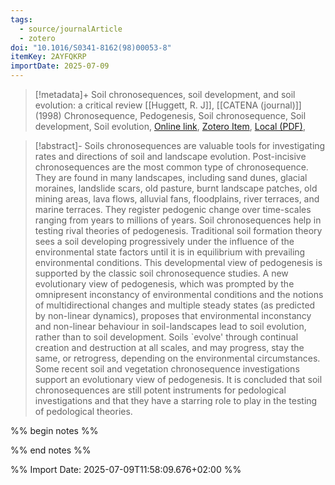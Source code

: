 ```yaml
---
tags:
  - source/journalArticle
  - zotero
doi: "10.1016/S0341-8162(98)00053-8"
itemKey: 2AYFQKRP
importDate: 2025-07-09
---
```

>[!metadata]+
> Soil chronosequences, soil development, and soil evolution: a critical review
> [[Huggett, R. J]], 
> [[CATENA (journal)]] (1998)
> Chronosequence, Pedogenesis, Soil chronosequence, Soil development, Soil evolution, 
> [Online link](https://www.sciencedirect.com/science/article/pii/S0341816298000538), [Zotero Item](zotero://select/library/items/2AYFQKRP), [Local (PDF)](file://C:/Users/aburg/Documents/references/zotero/storage/9UV8TGEZ/Huggett1998_Soilchronosequencesa.pdf), 

>[!abstract]-
>Soils chronosequences are valuable tools for investigating rates and directions of soil and landscape evolution. Post-incisive chronosequences are the most common type of chronosequence. They are found in many landscapes, including sand dunes, glacial moraines, landslide scars, old pasture, burnt landscape patches, old mining areas, lava flows, alluvial fans, floodplains, river terraces, and marine terraces. They register pedogenic change over time-scales ranging from years to millions of years. Soil chronosequences help in testing rival theories of pedogenesis. Traditional soil formation theory sees a soil developing progressively under the influence of the environmental state factors until it is in equilibrium with prevailing environmental conditions. This developmental view of pedogenesis is supported by the classic soil chronosequence studies. A new evolutionary view of pedogenesis, which was prompted by the omnipresent inconstancy of environmental conditions and the notions of multidirectional changes and multiple steady states (as predicted by non-linear dynamics), proposes that environmental inconstancy and non-linear behaviour in soil-landscapes lead to soil evolution, rather than to soil development. Soils `evolve' through continual creation and destruction at all scales, and may progress, stay the same, or retrogress, depending on the environmental circumstances. Some recent soil and vegetation chronosequence investigations support an evolutionary view of pedogenesis. It is concluded that soil chronosequences are still potent instruments for pedological investigations and that they have a starring role to play in the testing of pedological theories.

%% begin notes %%

%% end notes %%

%% Import Date: 2025-07-09T11:58:09.676+02:00 %%
